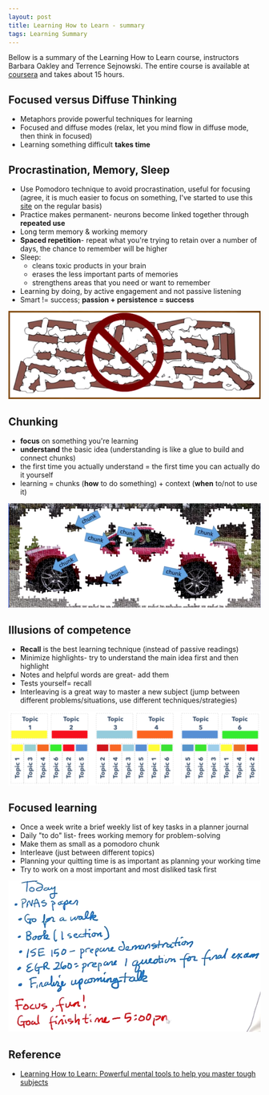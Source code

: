 ```yaml
---
layout: post
title: Learning How to Learn - summary
tags: Learning Summary
---
```


Bellow is a summary of the Learning How to Learn course, instructors Barbara Oakley and Terrence Sejnowski. The entire course is available at [coursera](https://www.coursera.org/learn/learning-how-to-learn) and takes about 15 hours.

## Focused versus Diffuse Thinking
* Metaphors provide powerful techniques for learning
* Focused and diffuse modes (relax, let you mind flow in diffuse mode, then think in focused)
* Learning something difficult **takes time**

## Procrastination, Memory, Sleep
* Use Pomodoro technique to avoid procrastination, useful for focusing (agree, it is much easier to focus on something, I've started to use this [site](https://tomato-timer.com/) on the regular basis)
* Practice makes permanent- neurons become linked together through **repeated use**
* Long term memory & working memory
* **Spaced repetition**- repeat what you're trying to retain over a number of days, the chance to remember will be higher
* Sleep:
  * cleans toxic products in your brain
  * erases the less important parts of memories
  * strengthens areas that you need or want to remember
* Learning by doing, by active engagement and not passive listening
* Smart != success; **passion + persistence = success**

![learning-how-to-learn](/images/post/learning-how-to-learn-1.png)

## Chunking
* **focus** on something you're learning
* **understand** the basic idea (understanding is like a glue to build and connect chunks)
* the first time you actually understand = the first time you can actually do it yourself
* learning = chunks (**how** to do something) + context (**when** to/not to use it)

![learning-how-to-learn](/images/post/learning-how-to-learn-2.png)

## Illusions of competence
* **Recall** is the best learning technique (instead of passive readings)
* Minimize highlights- try to understand the main idea first and then highlight
* Notes and helpful words are great- add them
* Tests yourself= recall
* Interleaving is a great way to master a new subject (jump between different problems/situations, use different techniques/strategies)

![learning-how-to-learn](/images/post/learning-how-to-learn-3.png)

## Focused learning
* Once a week write a brief weekly list of key tasks in a planner journal
* Daily "to do" list- frees working memory for problem-solving
* Make them as small as a pomodoro chunk
* Interleave (just between different topics)
* Planning your quitting time is as important as planning your working time
* Try to work on a most important and most disliked task first

![learning-how-to-learn](/images/post/learning-how-to-learn-4.png)

## Reference

* [Learning How to Learn: Powerful mental tools to help you master tough subjects](https://www.coursera.org/learn/learning-how-to-learn)